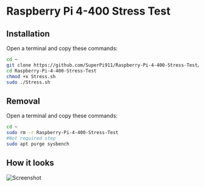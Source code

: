 # Raspberry Pi 4-400 Stress Test

## Installation

Open a terminal and copy these commands:

``` bash
cd ~
git clone https://github.com/SuperPi911/Raspberry-Pi-4-400-Stress-Test/
cd Raspberry-Pi-4-400-Stress-Test
chmod +x Stress.sh
sudo ./Stress.sh
```

## Removal

Open a terminal and copy these commands:

``` bash
cd ~
sudo rm -r Raspberry-Pi-4-400-Stress-Test
#Not required step
sudo apt purge sysbench
```

## How it looks

![Screenshot](screenshot.png)
